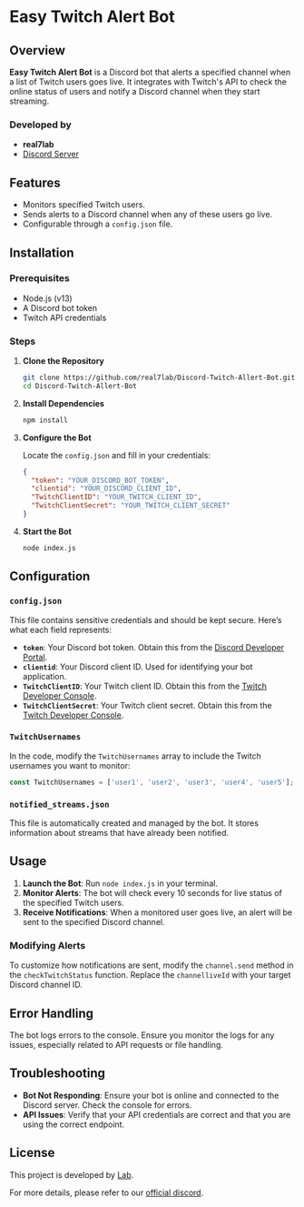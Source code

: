 # Easy Twitch Alert Bot

## Overview

**Easy Twitch Alert Bot** is a Discord bot that alerts a specified channel when a list of Twitch users goes live. It integrates with Twitch's API to check the online status of users and notify a Discord channel when they start streaming.

### Developed by

- **real7lab**
- [Discord Server](https://discord.gg/visionn)

## Features

- Monitors specified Twitch users.
- Sends alerts to a Discord channel when any of these users go live.
- Configurable through a `config.json` file.

## Installation

### Prerequisites

- Node.js (v13)
- A Discord bot token
- Twitch API credentials

### Steps

1. **Clone the Repository**

   ```bash
   git clone https://github.com/real7lab/Discord-Twitch-Allert-Bot.git
   cd Discord-Twitch-Allert-Bot
   ```

2. **Install Dependencies**

   ```bash
   npm install
   ```

3. **Configure the Bot**

   Locate the `config.json` and fill in your credentials:

   ```json
   {
     "token": "YOUR_DISCORD_BOT_TOKEN",
     "clientid": "YOUR_DISCORD_CLIENT_ID",
     "TwitchClientID": "YOUR_TWITCH_CLIENT_ID",
     "TwitchClientSecret": "YOUR_TWITCH_CLIENT_SECRET"
   }
   ```

4. **Start the Bot**

   ```bash
   node index.js
   ```

## Configuration

### `config.json`

This file contains sensitive credentials and should be kept secure. Here’s what each field represents:

- **`token`**: Your Discord bot token. Obtain this from the [Discord Developer Portal](https://discord.com/developers/applications).
- **`clientid`**: Your Discord client ID. Used for identifying your bot application.
- **`TwitchClientID`**: Your Twitch client ID. Obtain this from the [Twitch Developer Console](https://dev.twitch.tv/console).
- **`TwitchClientSecret`**: Your Twitch client secret. Obtain this from the [Twitch Developer Console](https://dev.twitch.tv/console).

### `TwitchUsernames`

In the code, modify the `TwitchUsernames` array to include the Twitch usernames you want to monitor:

```js
const TwitchUsernames = ['user1', 'user2', 'user3', 'user4', 'user5'];
```

### `notified_streams.json`

This file is automatically created and managed by the bot. It stores information about streams that have already been notified.

## Usage

1. **Launch the Bot**: Run `node index.js` in your terminal.
2. **Monitor Alerts**: The bot will check every 10 seconds for live status of the specified Twitch users.
3. **Receive Notifications**: When a monitored user goes live, an alert will be sent to the specified Discord channel.

### Modifying Alerts

To customize how notifications are sent, modify the `channel.send` method in the `checkTwitchStatus` function. Replace the `channelliveId` with your target Discord channel ID.

## Error Handling

The bot logs errors to the console. Ensure you monitor the logs for any issues, especially related to API requests or file handling.

## Troubleshooting

- **Bot Not Responding**: Ensure your bot is online and connected to the Discord server. Check the console for errors.
- **API Issues**: Verify that your API credentials are correct and that you are using the correct endpoint.

## License

This project is developed by [Lab](https://discord.gg/visionn). 

For more details, please refer to our [official discord](https://discord.gg/visionn).

